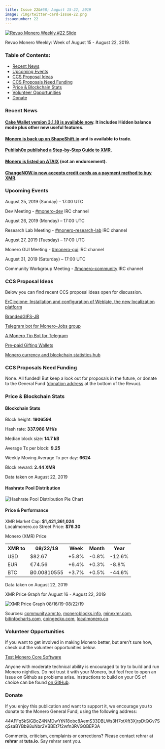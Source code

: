 ```yaml
---
title: Issue 22&#58; August 15-22, 2019
image: /img/twitter-card-issue-22.png
issuenumber: 22
---
```

[<img src="/img/img-issue22.png" alt="Revuo Monero Weekly #22 Slide" class="img-lead">](/issue-22.html)

<p class="text-lead">Revuo Monero Weekly: Week of August 15 - August 22, 2019.</p>
<!--more-->

<h3>Table of Contents:</h3>
<ul class="contents">
    <li><a href="#news">Recent News</a></li>
    <li><a href="#events">Upcoming Events</a></li>
    <li><a href="#ideas">CCS Proposal Ideas</a></li>
    <li><a href="#proposals">CCS Proposals Need Funding</a></li>
    <li><a href="#stats">Price & Blockchain Stats</a></li>
    <li><a href="#volunteer">Volunteer Opportunities</a></li>
    <li><a href="#donate">Donate</a></li>
</ul>

<h3 id="news">Recent News</h3>

<div class="newsbyte">
    <h4><a href="https://apps.apple.com/us/app/cake-wallet-for-xmr-monero/id1334702542" target="_blank">Cake Wallet version 3.1.18 is available now</a>. It includes Hidden balance mode plus other new useful features.
    </h4>
</div>

<div class="newsbyte">
    <h4><a href="https://twitter.com/ShapeShift_io/status/1163555600543830016" target="_blank">Monero is back up on ShapeShift.io</a> and is available to trade.</h4>
</div>

<div class="newsbyte">
    <h4><a href="https://www.publish0x.com/bitcoin-news-blog-bitcoin-dice-casino-news/monero-step-step-guide-xmr-xglxyq" target="_blank">Publish0x published a Step-by-Step Guide to XMR</a>.
    </h4>
</div>

<div class="newsbyte">
    <h4><a href="https://ataix.com/news/monero-crypto-leader-in-privacy-is-listed-on-ataix" target="_blank">Monero is listed on ATAIX</a> (not an endorsement).</h4>
</div>

<div class="newsbyte">
    <h4><a href="https://www.reddit.com/r/Monero/comments/csxaq3/did_you_ever_want_to_buy_xmr_using_a_credit_card/" target="_blank">ChangeNOW.io now accepts credit cards as a payment method to buy XMR</a>.</h4>
</div>

<h3 id="events">Upcoming Events</h3>

<div class="event">
    <p class="date" markdown="1">August 25, 2019 (Sunday) – 17:00 UTC</p>
    <p markdown="1">Dev Meeting - <a href="irc://chat.freenode.net/#monero-dev" target="_blank">#monero-dev</a> IRC channel</p>
</div>

<div class="event">
    <p class="date" markdown="1">August 26, 2019 (Monday) – 17:00 UTC</p>
    <p markdown="1">Research Lab Meeting - <a href="irc://chat.freenode.net/#monero-research-lab" target="_blank">#monero-research-lab</a> IRC channel</p>
</div>

<div class="event">
    <p class="date" markdown="1">August 27, 2019 (Tuesday) – 17:00 UTC</p>
    <p markdown="1">Monero GUI Meeting - <a href="irc://chat.freenode.net/#monero-gui" target="_blank">#monero-gui</a> IRC channel</p>
</div>

<div class="event">
    <p class="date" markdown="1">August 31, 2019 (Saturday) – 17:00 UTC</p>
    <p markdown="1">Community Workgroup Meeting - <a href="irc://chat.freenode.net/#monero-community" target="_blank">#monero-community</a> IRC channel</p>
</div>

<h3 id="ideas">CCS Proposal Ideas</h3>

<p>Below you can find recent CCS proposal ideas open for discussion.</p>

<div class="proposal">
<p><a href="https://repo.getmonero.org/monero-project/ccs-proposals/merge_requests/94" target="_blank">ErCiccione: Installation and configuration of Weblate, the new localization platform</a></p>
</div>

<div class="proposal">
<p><a href="https://repo.getmonero.org/monero-project/ccs-proposals/merge_requests/88" target="_blank">BrandedGIFS-JB</a></p>
</div>

<div class="proposal">
<p><a href="https://repo.getmonero.org/monero-project/ccs-proposals/merge_requests/91" target="_blank">Telegram bot for Monero-Jobs group</a></p>
</div>

<div class="proposal">
<p><a href="https://repo.getmonero.org/monero-project/ccs-proposals/merge_requests/86" target="_blank">A Monero Tip Bot for Telegram</a></p>
</div>

<div class="proposal">
<p><a href="https://repo.getmonero.org/monero-project/ccs-proposals/merge_requests/78" target="_blank">Pre-paid Gifting Wallets</a></p>
</div>

<div class="proposal">
<p><a href="https://repo.getmonero.org/monero-project/ccs-proposals/merge_requests/58" target="_blank">Monero currency and blockchain statistics hub</a></p>
</div>

<h3 id="proposals">CCS Proposals Need Funding</h3>

<p>None. All funded! But keep a look out for proposals in the future, or donate to the General Fund (<a href="#donate">donation address</a> at the bottom of the Revuo).</p>

<h3 id="stats">Price & Blockchain Stats</h3>

<h4 class="stat">Blockchain Stats</h4>

<div class="bcstats">
    <p>Block height: <b>1906594</b></p>
    <p>Hash rate: <b>337.986 MH/s</b></p>
    <p>Median block size: <b>14.7 kB</b></p>
    <p>Average Tx per block: <b>9.25</b></p>
    <p>Weekly Moving Average Tx per day: <b>6624</b></p>
    <p>Block reward: <b>2.44 XMR</b></p>
</div>
<p class="note">Data taken on August 22, 2019</p>

<h4 class="stat">Hashrate Pool Distribution</h4>
<p><img src="/img/hashrate-pool-distribution-0822.png" alt="Hashrate Pool Distribution Pie Chart"/></p>

<h4 class="stat">Price & Performance</h4>

<div class="price-intro">XMR Market Cap:  <b> $1,421,361,024</b><br>Localmonero.co Street Price: <b>$76.30</b></div>

<p class="table-title">Monero (XMR) Price</p>
<table class="price-table">
  <tr class="row1">
    <th>XMR to</th>
    <th>08/22/19</th>
    <th>Week</th>
    <th>Month</th>
    <th>Year</th>
  </tr>
  <tr>
    <td data-th="XMR to">USD</td>
    <td data-th="08/22/19">$82.67</td>
    <td data-th="Week" class="green">+5.8%</td>
    <td data-th="Month" class="red">-0.8%</td>
    <td data-th="Year" class="red">-12.6%</td>
  </tr>
  <tr class="row3">
    <td data-th="XMR to">EUR</td>
    <td data-th="08/22/19">€74.56</td>
    <td data-th="Week" class="green">+6.4%</td>
    <td data-th="Month" class="green">+0.3%</td>
    <td data-th="Year" class="red">-8.8%</td>
  </tr>
  <tr>
    <td data-th="XMR to">BTC</td>
    <td data-th="08/22/19">Ƀ0.00810555</td>
    <td data-th="Week" class="green">+3.7%</td>
    <td data-th="Month" class="green">+0.5%</td>
    <td data-th="Year" class="red">-44.6%</td>
  </tr>
</table>
<p class="note">Data taken on August 22, 2019</p>

<p class="table-title">XMR Price Graph for August 16 - August 22, 2019</p>

![XMR Price Graph 08/16/19-08/22/19](/img/weekly-chart-0822.png "XMR Price Graph 08/16/19-08/22/19") 

Sources: <a href="https://community.xmr.to/explorer/mainnet/" target="_blank">community.xmr.to</a>, <a href="https://moneroblocks.info/stats/transaction-stats" target="_blank">moneroblocks.info</a>, <a href="https://minexmr.com/pools.html" target="_blank">minexmr.com</a>, <a href="https://bitinfocharts.com/monero/" target="_blank">bitinfocharts.com</a>, <a href="https://www.coingecko.com/" target="_blank">coingecko.com</a>, <a href="https://localmonero.co/" target="_blank">localmonero.co</a>

<h3 id="volunteer">Volunteer Opportunities</h3>

<p>If you want to get involved in making Monero better, but aren’t sure how, check out the volunteer opportunities below.</p>

<div class="newsbyte">
    <p class="date"><a href="https://github.com/monero-project/monero" target="_blank">Test Monero Core Software</a></p>
    <p>Anyone with moderate technical ability is encouraged to try to build and run Monero nightlies. Do not trust it with your Monero, but feel free to open an Issue on Github as problems arise. Instructions to build on your OS of choice can be found <a href="https://github.com/monero-project/monero#compiling-monero-from-source" target="_blank">on GitHub</a>. </p>
</div>

<h3 id="donate">Donate</h3>

<p markdown="1">If you enjoy this publication and want to support it, we encourage you to donate to the Monero General Fund, using the following address:</p>

<p class="address" markdown="1">44AFFq5kSiGBoZ4NMDwYtN18obc8AemS33DBLWs3H7otXft3XjrpDtQGv7SqSsaBYBb98uNbr2VBBEt7f2wfn3RVGQBEP3A</p>

<!--p><a href="monero:44AFFq5kSiGBoZ4NMDwYtN18obc8AemS33DBLWs3H7otXft3XjrpDtQGv7SqSsaBYBb98uNbr2VBBEt7f2wfn3RVGQBEP3A" class="qr"><img src="/img/donate-monero.png"></a></p-->

Comments, criticism, complaints or corrections? Please contact rehrar at **rehrar** at **tuta.io**. Say rehrar sent you.